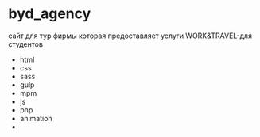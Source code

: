 # byd_agency
сайт для тур фирмы которая предоставляет услуги WORK&TRAVEL-для студентов

  - html
  - css
  - sass
  - gulp
  - mpm
  - js
  - php
  - animation
  - 
